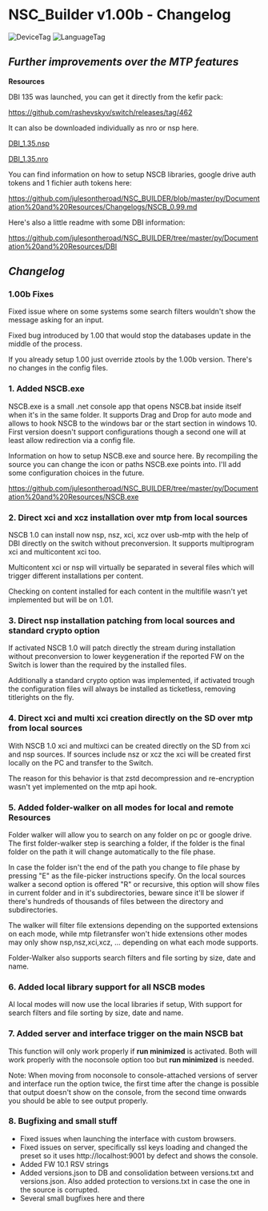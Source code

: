 # NSC_Builder v1.00b - Changelog

![DeviceTag](https://img.shields.io/badge/Device-SWITCH-e60012.svg)  ![LanguageTag](https://img.shields.io/badge/languages-python_batch_html5_javascript-blue.svg)

## *Further improvements over the MTP features*
**Resources**

DBI 135 was launched, you can get it directly from the kefir pack:

https://github.com/rashevskyv/switch/releases/tag/462

It can also be downloaded individually as nro or nsp here.

[DBI_1.35.nsp](https://github.com/julesontheroad/NSC_BUILDER/raw/master/py/Documentation%20and%20Resources/DBI/135/DBI_0591703820420000.nsp)

[DBI_1.35.nro](https://github.com/julesontheroad/NSC_BUILDER/raw/master/py/Documentation%20and%20Resources/DBI/135/DBI.nro)

You can find information on how to setup NSCB libraries, google drive auth tokens and 1 fichier auth tokens here:

https://github.com/julesontheroad/NSC_BUILDER/blob/master/py/Documentation%20and%20Resources/Changelogs/NSCB_0.99.md

Here's also a little readme with some DBI information:

https://github.com/julesontheroad/NSC_BUILDER/tree/master/py/Documentation%20and%20Resources/DBI

## *Changelog*

### 1.00b Fixes

Fixed issue where on some systems some search filters wouldn't show the message asking for an input.

Fixed bug introduced by 1.00 that would stop the databases update in the middle of the process.

If you already setup 1.00 just override ztools by the 1.00b version. There's no changes in the config files.

### 1. Added NSCB.exe

NSCB.exe is a small .net console app that opens NSCB.bat inside itself when it's in the same folder. It supports Drag and Drop for auto mode and allows to hook NSCB to the windows bar or the start section in windows 10. First version doesn't support configurations though a second one will at least allow redirection via a config file.

Information on how to setup NSCB.exe and source here. By recompiling the source you can change the icon or paths NSCB.exe points into. I'll add some configuration choices in the future.

https://github.com/julesontheroad/NSC_BUILDER/tree/master/py/Documentation%20and%20Resources/NSCB.exe

### 2. Direct xci and xcz installation over mtp from local sources

NSCB 1.0 can install now nsp, nsz, xci, xcz over usb-mtp with the help of DBI directly on the switch without preconversion. It supports multiprogram xci and multicontent xci too.

Multicontent xci or nsp will virtually be separated in several files which will trigger different installations per content.

Checking on content installed for each content in the multifile wasn't yet implemented but will be on 1.01.

### 3. Direct nsp installation patching from local sources and standard crypto option

If activated NSCB 1.0 will patch directly the stream during installation without preconversion to lower keygeneration if the reported FW on the Switch is lower than the required by the installed files.

Additionally a standard crypto option was implemented, if activated trough the configuration files will always be installed as ticketless, removing titlerights on the fly.

### 4. Direct xci and multi xci creation directly on the SD over mtp from local sources

With NSCB 1.0 xci and multixci can be created directly on the SD from xci and nsp sources. If sources include nsz or xcz the xci will be created first locally on the PC and transfer to the Switch.

The reason for this behavior is that zstd decompression and re-encryption wasn't yet implemented on the mtp api hook.

### 5. Added folder-walker on all modes for local and remote Resources

Folder walker will allow you to search on any folder on pc or google drive. The first folder-walker step is searching a folder, if the folder is the final folder on the path it will change automatically to the file phase.

In case the folder isn't the end of the path you change to file phase by pressing "E" as the file-picker instructions specify. On the local sources walker a second option is offered "R" or recursive, this option will show files in current folder and in it's subdirectories, beware since it'll be slower if there's hundreds of thousands of files between the directory and subdirectories.

The walker will filter file extensions depending on the supported extensions on each mode, while mtp filetransfer won't hide extensions other modes may only show nsp,nsz,xci,xcz, ... depending on what each mode supports.

Folder-Walker also supports search filters and file sorting by size, date and name.

### 6. Added local library support for all NSCB modes

Al local modes will now use the local libraries if setup, With support for search filters and file sorting by size, date and name.

### 7. Added server and interface trigger on the main NSCB bat

This function will only work properly if **run minimized** is activated. Both will work properly with the noconsole option too but **run minimized** is needed.

Note: When moving from noconsole to console-attached versions of server and interface run the option twice, the first time after the change is possible that output doesn't show on the console, from the second time onwards you should be able to see output properly.

### 8. Bugfixing and small stuff

- Fixed issues when launching the interface with custom browsers.
- Fixed issues on server, specifically ssl keys loading and changed the preset so it uses http://localhost:9001 by defect and shows the console.
- Added FW 10.1 RSV strings
- Added versions.json to DB and consolidation between versions.txt and versions.json. Also added protection to versions.txt in case the one in the source is corrupted.
- Several small bugfixes here and there
